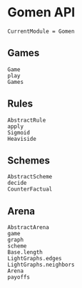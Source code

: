 # Gomen API

```@meta
CurrentModule = Gomen
```

## Games
```@docs
Game
play
Games
```
## Rules
```@docs
AbstractRule
apply
Sigmoid
Heaviside
```

## Schemes
```@docs
AbstractScheme
decide
CounterFactual
```

## Arena
```@docs
AbstractArena
game
graph
scheme
Base.length
LightGraphs.edges
LightGraphs.neighbors
Arena
payoffs
```
